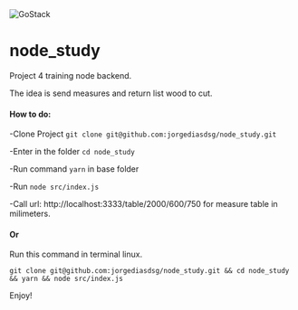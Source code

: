<img alt="GoStack" src="https://storage.googleapis.com/golden-wind/bootcamp-gostack/header-desafios.png" />

# node_study

Project 4 training node backend.

The idea is send measures and return list wood to cut.

#### How to do:

-Clone Project ``git clone git@github.com:jorgediasdsg/node_study.git``

-Enter in the folder ``cd node_study``

-Run command ``yarn`` in base folder

-Run ``node src/index.js``

-Call url: http://localhost:3333/table/2000/600/750 for measure table in milimeters.

#### Or

Run this command in terminal linux.

``git clone git@github.com:jorgediasdsg/node_study.git && cd node_study && yarn && node src/index.js``

Enjoy!
